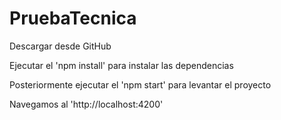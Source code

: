 # PruebaTecnica

Descargar desde GitHub

Ejecutar el 'npm install' para instalar las dependencias

Posteriormente ejecutar el 'npm start' para levantar el proyecto

Navegamos al 'http://localhost:4200'
